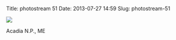Title: photostream 51
Date: 2013-07-27 14:59
Slug: photostream-51

[![](http://martinfowler.com/photos/51.jpg)](http://martinfowler.com/photos/51.html)

</p>

</p>

Acadia N.P., ME

</p>

